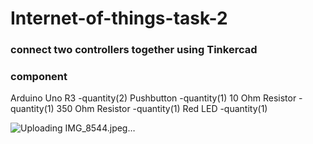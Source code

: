 # Internet-of-things-task-2
### connect two controllers together using Tinkercad
### component
Arduino Uno R3  -quantity(2)
Pushbutton  -quantity(1)
10 Ohm Resistor -quantity(1)
350 Ohm Resistor -quantity(1)
Red LED  -quantity(1)

![Uploading IMG_8544.jpeg…]()
